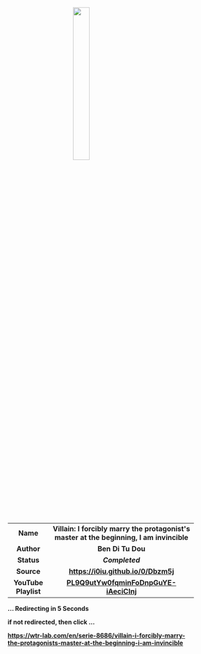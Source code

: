 
<meta charset="UTF-8">
<meta name="viewport" content="width=device-width, initial-scale=1.0">
<meta http-equiv="refresh" content="5;url=https://wtr-lab.com/en/serie-8686/villain-i-forcibly-marry-the-protagonists-master-at-the-beginning-i-am-invincible">

<div style='margin: auto; width: 85%; padding: 10px;'>

<img src="../.image/v:ifmtpmatb,iai.webp" style='display: block; margin: auto; width: 30%;'>

| | |
| :---: | :---: |
| **Name** | **Villain: I forcibly marry the protagonist's master at the beginning, I am invincible** |
| **Author** | **Ben Di Tu Dou** |
| **Status** | ***Completed*** |
| **Source** | **https://i0iu.github.io/0/Dbzm5j** |
| **YouTube Playlist** | [**PL9Q9utYw0fqminFoDnpGuYE-iAeciCInj**](https://www.youtube.com/playlist?list=PL9Q9utYw0fqminFoDnpGuYE-iAeciCInj) |

**... Redirecting in 5 Seconds**

**if not redirected, then click ...**

**https://wtr-lab.com/en/serie-8686/villain-i-forcibly-marry-the-protagonists-master-at-the-beginning-i-am-invincible**

</div>
